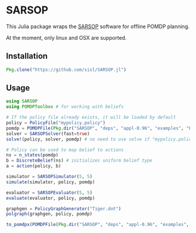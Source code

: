 # SARSOP

This Julia package wraps the [SARSOP](http://bigbird.comp.nus.edu.sg/pmwiki/farm/appl/) software for offline POMDP planning.

At the moment, only linux and OSX are supported.

## Installation
```julia
Pkg.clone("https://github.com/sisl/SARSOP.jl")
```

## Usage
```julia
using SARSOP
using POMDPToolbox # for working with beliefs

# If the policy file already exists, it will be loaded by default
policy = PolicyFile("mypolicy.policy")
pomdp = POMDPFile(Pkg.dir("SARSOP", "deps", "appl-0.96", "examples", "POMDPX", "Tiger.pomdpx"))
solver = SARSOPSolver(fast=true)
solve!(policy, solver, pomdp) # no need to use solve if "mypolicy.policy" already exists

# Policy can be used to map belief to actions
ns = n_states(pomdp)
b = DiscreteBelief(ns) # initializes uniform belief type
a = action(policy, b)

simulator = SARSOPSimulator(5, 5)
simulate(simulator, policy, pomdp)

evaluator = SARSOPEvaluator(5, 5)
evaluate(evaluator, policy, pomdp)

graphgen = PolicyGraphGenerator("Tiger.dot")
polgraph(graphgen, policy, pomdp)

to_pomdpx(POMDPFile(Pkg.dir("SARSOP", "deps", "appl-0.96", "examples", "POMDP", "Tiger.pomdp")))
```
